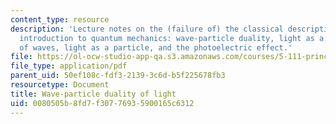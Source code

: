 ```yaml
---
content_type: resource
description: 'Lecture notes on the (failure of) the classical description of an atom,
  introduction to quantum mechanics: wave-particle duality, light as a wave, characteristics
  of waves, light as a particle, and the photoelectric effect.'
file: https://ol-ocw-studio-app-qa.s3.amazonaws.com/courses/5-111-principles-of-chemical-science-fall-2008/0080505b8fd7f30776935900165c6312_lecnotes03.pdf
file_type: application/pdf
parent_uid: 50ef108c-fdf3-2139-3c6d-b5f225678fb3
resourcetype: Document
title: Wave-particle duality of light
uid: 0080505b-8fd7-f307-7693-5900165c6312
---
```

